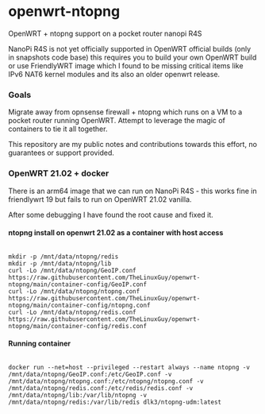 # openwrt-ntopng
OpenWRT + ntopng support on a pocket router nanopi R4S

NanoPi R4S is not yet officially supported in OpenWRT official builds (only in snapshots code base) this requires you to build your own OpenWRT build or use FriendlyWRT image which I found to be missing critical items like IPv6 NAT6 kernel modules and its also an older openwrt release.

### Goals

Migrate away from opnsense firewall + ntopng which runs on a VM to a pocket router running OpenWRT. Attempt to leverage the magic of containers to tie it all together.

This repository are my public notes and contributions towards this effort, no guarantees or support provided.

### OpenWRT 21.02 + docker 

There is an arm64 image that we can run on NanoPi R4S - this works fine in friendlywrt 19 but fails to run on OpenWRT 21.02 vanilla.

After some debugging I have found the root cause and fixed it.

#### ntopng install on openwrt 21.02 as a container with host access

```

mkdir -p /mnt/data/ntopng/redis
mkdir -p /mnt/data/ntopng/lib
curl -Lo /mnt/data/ntopng/GeoIP.conf https://raw.githubusercontent.com/TheLinuxGuy/openwrt-ntopng/main/container-config/GeoIP.conf
curl -Lo /mnt/data/ntopng/ntopng.conf https://raw.githubusercontent.com/TheLinuxGuy/openwrt-ntopng/main/container-config/ntopng.conf
curl -Lo /mnt/data/ntopng/redis.conf https://raw.githubusercontent.com/TheLinuxGuy/openwrt-ntopng/main/container-config/redis.conf
```

#### Running container

```

docker run --net=host --privileged --restart always --name ntopng -v /mnt/data/ntopng/GeoIP.conf:/etc/GeoIP.conf -v /mnt/data/ntopng/ntopng.conf:/etc/ntopng/ntopng.conf -v /mnt/data/ntopng/redis.conf:/etc/redis/redis.conf -v /mnt/data/ntopng/lib:/var/lib/ntopng -v /mnt/data/ntopng/redis:/var/lib/redis dlk3/ntopng-udm:latest

```
